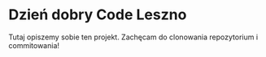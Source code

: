 # Dzień dobry Code Leszno

Tutaj opiszemy sobie ten projekt. Zachęcam do clonowania repozytorium i commitowania!
